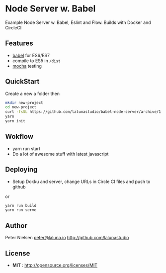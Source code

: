 # Node Server w. Babel
Example Node Server w. Babel, Eslint and Flow. Builds with Docker and CircleCI

## Features

 - [babel](http://babeljs.io) for ES6/ES7
 - compile to ES5 in `/dist`
 - [mocha](https://github.com/mochajs/mocha) testing 

## QuickStart

Create a new a folder then

```sh
mkdir new-project
cd new-project
curl -fsSL https://github.com/lalunastudio/babel-node-server/archive/1.0.0.tar.gz | tar -xz --strip-components=1
yarn
yarn init
```

## Wokflow

- yarn run start
- Do a lot of awesome stuff with latest javascript

## Deploying

- Setup Dokku and server, change URLs in Circle CI files and push to github 

or

```sh
yarn run build
yarn run serve
```


## Author

Peter Nielsen <peter@laluna.io> http://github.com/lalunastudio

## License

 - **MIT** : http://opensource.org/licenses/MIT

